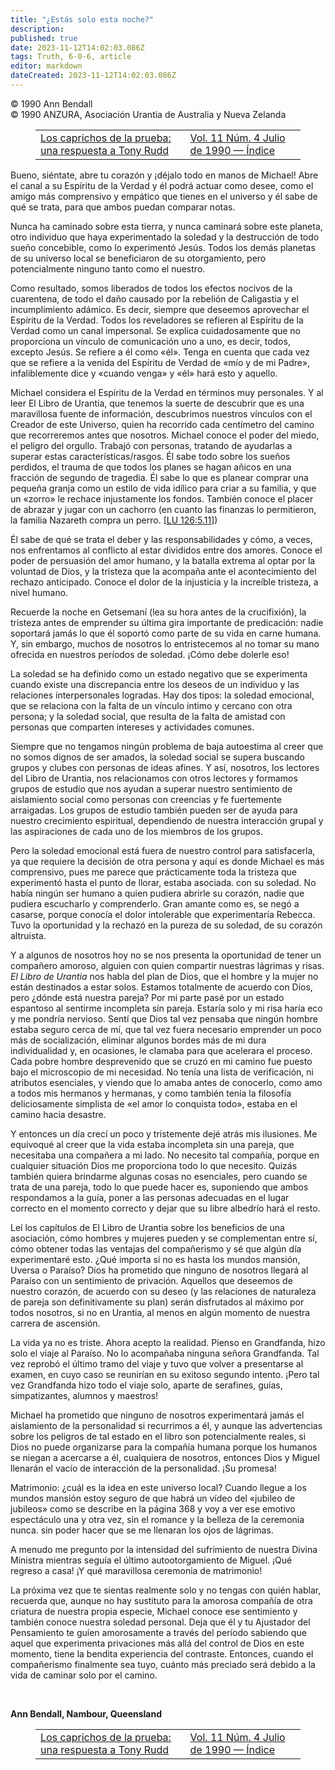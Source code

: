 ```yaml
---
title: "¿Estás solo esta noche?"
description: 
published: true
date: 2023-11-12T14:02:03.086Z
tags: Truth, 6-0-6, article
editor: markdown
dateCreated: 2023-11-12T14:02:03.086Z
---
```


<p class="v-card v-sheet theme--light grey lighten-3 px-2 py-1">© 1990 Ann Bendall<br>© 1990 ANZURA, Asociación Urantia de Australia y Nueva Zelanda</p>
<figure class="table chapter-navigator">
  <table>
    <tbody>
      <tr>
        <td>
        <a href="/es/article/Ken_Glasziou/The_Vagaries_Of_Proof_A_Reply_To_Tony_Rudd">
          <span class="mdi mdi-arrow-left-drop-circle"></span><span class="pl-2">Los caprichos de la prueba: una respuesta a Tony Rudd</span>
        </a>
        </td>
        <td>
        <a href="/es/index/articles_606#vol-11-núm-4-julio-de-1990">
          <span class="mdi mdi-book-open-variant"></span><span class="pl-2">Vol. 11 Núm. 4 Julio de 1990 — Índice</span>
        </a>
        </td>
        <td>
        </td>
      </tr>
    </tbody>
  </table>
</figure>




Bueno, siéntate, abre tu corazón y ¡déjalo todo en manos de Michael! Abre el canal a su Espíritu de la Verdad y él podrá actuar como desee, como el amigo más comprensivo y empático que tienes en el universo y él sabe de qué se trata, para que ambos puedan comparar notas.

Nunca ha caminado sobre esta tierra, y nunca caminará sobre este planeta, otro individuo que haya experimentado la soledad y la destrucción de todo sueño concebible, como lo experimentó Jesús. Todos los demás planetas de su universo local se beneficiaron de su otorgamiento, pero potencialmente ninguno tanto como el nuestro.

Como resultado, somos liberados de todos los efectos nocivos de la cuarentena, de todo el daño causado por la rebelión de Caligastia y el incumplimiento adámico. Es decir, siempre que deseemos aprovechar el Espíritu de la Verdad. Todos los reveladores se refieren al Espíritu de la Verdad como un canal impersonal. Se explica cuidadosamente que no proporciona un vínculo de comunicación uno a uno, es decir, todos, excepto Jesús. Se refiere a él como «él». Tenga en cuenta que cada vez que se refiere a la venida del Espíritu de Verdad de «mío y de mi Padre», infaliblemente dice y «cuando venga» y «él» hará esto y aquello.

Michael considera el Espíritu de la Verdad en términos muy personales. Y al leer El Libro de Urantia, que tenemos la suerte de descubrir que es una maravillosa fuente de información, descubrimos nuestros vínculos con el Creador de este Universo, quien ha recorrido cada centímetro del camino que recorreremos antes que nosotros. Michael conoce el poder del miedo, el peligro del orgullo. Trabajó con personas, tratando de ayudarlas a superar estas características/rasgos. Él sabe todo sobre los sueños perdidos, el trauma de que todos los planes se hagan añicos en una fracción de segundo de tragedia. Él sabe lo que es planear comprar una pequeña granja como un estilo de vida idílico para criar a su familia, y que un «zorro» le rechace injustamente los fondos. También conoce el placer de abrazar y jugar con un cachorro (en cuanto las finanzas lo permitieron, la familia Nazareth compra un perro. <a id="a41_901"></a>[[LU 126:5.11](/es/The_Urantia_Book/126#p5_11)])

Él sabe de qué se trata el deber y las responsabilidades y cómo, a veces, nos enfrentamos al conflicto al estar divididos entre dos amores. Conoce el poder de persuasión del amor humano, y la batalla extrema al optar por la voluntad de Dios, y la tristeza que la acompaña ante el acontecimiento del rechazo anticipado. Conoce el dolor de la injusticia y la increíble tristeza, a nivel humano.

Recuerde la noche en Getsemaní (lea su hora antes de la crucifixión), la tristeza antes de emprender su última gira importante de predicación: nadie soportará jamás lo que él soportó como parte de su vida en carne humana. Y, sin embargo, muchos de nosotros lo entristecemos al no tomar su mano ofrecida en nuestros períodos de soledad. ¡Cómo debe dolerle eso!

La soledad se ha definido como un estado negativo que se experimenta cuando existe una discrepancia entre los deseos de un individuo y las relaciones interpersonales logradas. Hay dos tipos: la soledad emocional, que se relaciona con la falta de un vínculo íntimo y cercano con otra persona; y la soledad social, que resulta de la falta de amistad con personas que comparten intereses y actividades comunes.

Siempre que no tengamos ningún problema de baja autoestima al creer que no somos dignos de ser amados, la soledad social se supera buscando grupos y clubes con personas de ideas afines. Y así, nosotros, los lectores del Libro de Urantia, nos relacionamos con otros lectores y formamos grupos de estudio que nos ayudan a superar nuestro sentimiento de aislamiento social como personas con creencias y fe fuertemente arraigadas. Los grupos de estudio también pueden ser de ayuda para nuestro crecimiento espiritual, dependiendo de nuestra interacción grupal y las aspiraciones de cada uno de los miembros de los grupos.

Pero la soledad emocional está fuera de nuestro control para satisfacerla, ya que requiere la decisión de otra persona y aquí es donde Michael es más comprensivo, pues me parece que prácticamente toda la tristeza que experimentó hasta el punto de llorar, estaba asociada. con su soledad. No había ningún ser humano a quien pudiera abrirle su corazón, nadie que pudiera escucharlo y comprenderlo. Gran amante como es, se negó a casarse, porque conocía el dolor intolerable que experimentaría Rebecca. Tuvo la oportunidad y la rechazó en la pureza de su soledad, de su corazón altruista.

Y a algunos de nosotros hoy no se nos presenta la oportunidad de tener un compañero amoroso, alguien con quien compartir nuestras lágrimas y risas. _El Libro de Urantia_ nos habla del plan de Dios, que el hombre y la mujer no están destinados a estar solos. Estamos totalmente de acuerdo con Dios, pero ¿dónde está nuestra pareja? Por mi parte pasé por un estado espantoso al sentirme incompleta sin pareja. Estaría solo y mi risa haría eco y me pondría nervioso. Sentí que Dios tal vez pensaba que ningún hombre estaba seguro cerca de mí, que tal vez fuera necesario emprender un poco más de socialización, eliminar algunos bordes más de mi dura individualidad y, en ocasiones, le clamaba para que acelerara el proceso. Cada pobre hombre desprevenido que se cruzó en mi camino fue puesto bajo el microscopio de mi necesidad. No tenía una lista de verificación, ni atributos esenciales, y viendo que lo amaba antes de conocerlo, como amo a todos mis hermanos y hermanas, y como también tenía la filosofía deliciosamente simplista de «el amor lo conquista todo», estaba en el camino hacia desastre.

Y entonces un día crecí un poco y tristemente dejé atrás mis ilusiones. Me equivoqué al creer que la vida estaba incompleta sin una pareja, que necesitaba una compañera a mi lado. No necesito tal compañía, porque en cualquier situación Dios me proporciona todo lo que necesito. Quizás también quiera brindarme algunas cosas no esenciales, pero cuando se trata de una pareja, todo lo que puede hacer es, suponiendo que ambos respondamos a la guía, poner a las personas adecuadas en el lugar correcto en el momento correcto y dejar que su libre albedrío hará el resto.

Leí los capítulos de El Libro de Urantia sobre los beneficios de una asociación, cómo hombres y mujeres pueden y se complementan entre sí, cómo obtener todas las ventajas del compañerismo y sé que algún día experimentaré esto. ¿Qué importa si no es hasta los mundos mansión, Uversa o Paraíso? Dios ha prometido que ninguno de nosotros llegará al Paraíso con un sentimiento de privación. Aquellos que deseemos de nuestro corazón, de acuerdo con su deseo (y las relaciones de naturaleza de pareja son definitivamente su plan) serán disfrutados al máximo por todos nosotros, si no en Urantia, al menos en algún momento de nuestra carrera de ascensión.

La vida ya no es triste. Ahora acepto la realidad. Pienso en Grandfanda, hizo solo el viaje al Paraíso. No lo acompañaba ninguna señora Grandfanda. Tal vez reprobó el último tramo del viaje y tuvo que volver a presentarse al examen, en cuyo caso se reunirían en su exitoso segundo intento. ¡Pero tal vez Grandfanda hizo todo el viaje solo, aparte de serafines, guías, simpatizantes, alumnos y maestros!

Michael ha prometido que ninguno de nosotros experimentará jamás el aislamiento de la personalidad si recurrimos a él, y aunque las advertencias sobre los peligros de tal estado en el libro son potencialmente reales, si Dios no puede organizarse para la compañía humana porque los humanos se niegan a acercarse a él, cualquiera de nosotros, entonces Dios y Miguel llenarán el vacío de interacción de la personalidad. ¡Su promesa!

Matrimonio: ¿cuál es la idea en este universo local? Cuando llegue a los mundos mansión estoy seguro de que habrá un vídeo del «jubileo de jubileos» como se describe en la página 368 y voy a ver ese emotivo espectáculo una y otra vez, sin el romance y la belleza de la ceremonia nunca. sin poder hacer que se me llenaran los ojos de lágrimas.

A menudo me pregunto por la intensidad del sufrimiento de nuestra Divina Ministra mientras seguía el último autootorgamiento de Miguel. ¡Qué regreso a casa! ¡Y qué maravillosa ceremonia de matrimonio!

La próxima vez que te sientas realmente solo y no tengas con quién hablar, recuerda que, aunque no hay sustituto para la amorosa compañía de otra criatura de nuestra propia especie, Michael conoce ese sentimiento y también conoce nuestra soledad personal. Deja que él y tu Ajustador del Pensamiento te guíen amorosamente a través del período sabiendo que aquel que experimenta privaciones más allá del control de Dios en este momento, tiene la bendita experiencia del contraste. Entonces, cuando el compañerismo finalmente sea tuyo, cuánto más preciado será debido a la vida de caminar solo por el camino.

<br style="clear:both;"/>

**Ann Bendall, Nambour, Queensland**



<figure class="table chapter-navigator">
  <table>
    <tbody>
      <tr>
        <td>
        <a href="/es/article/Ken_Glasziou/The_Vagaries_Of_Proof_A_Reply_To_Tony_Rudd">
          <span class="mdi mdi-arrow-left-drop-circle"></span><span class="pl-2">Los caprichos de la prueba: una respuesta a Tony Rudd</span>
        </a>
        </td>
        <td>
        <a href="/es/index/articles_606#vol-11-núm-4-julio-de-1990">
          <span class="mdi mdi-book-open-variant"></span><span class="pl-2">Vol. 11 Núm. 4 Julio de 1990 — Índice</span>
        </a>
        </td>
        <td>
        </td>
      </tr>
    </tbody>
  </table>
</figure>
